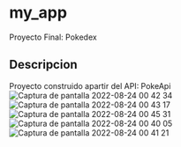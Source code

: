 # my_app

Proyecto Final: Pokedex

## Descripcion

Proyecto construido apartir del API: PokeApi
![Captura de pantalla 2022-08-24 00 42 34](https://user-images.githubusercontent.com/106873969/186340244-2862d83c-0dc3-4ac7-8ade-004e998a811f.png)
![Captura de pantalla 2022-08-24 00 43 17](https://user-images.githubusercontent.com/106873969/186340246-c436129f-51c1-4559-9ccf-eaed3a4f3d2e.png)
![Captura de pantalla 2022-08-24 00 45 31](https://user-images.githubusercontent.com/106873969/186340250-f0bde500-c741-4237-a730-f04d5bb2583e.png)
![Captura de pantalla 2022-08-24 00 40 05](https://user-images.githubusercontent.com/106873969/186340251-35353900-d08f-4b71-a8b1-6120e29dba91.png)
![Captura de pantalla 2022-08-24 00 41 21](https://user-images.githubusercontent.com/106873969/186340252-b648ae3c-bf25-4c01-8325-53c54865738c.png)
